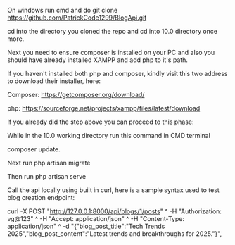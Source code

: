 On windows run cmd and do git clone https://github.com/PatrickCode1299/BlogApi.git  

cd into the directory you cloned the repo and cd into 10.0 directory once more.

Next you need to ensure composer is installed on your PC and also you should have already installed XAMPP and add php to it's path.

If you haven't installed both php and composer, kindly visit this two address to download their installer, here:

Composer: https://getcomposer.org/download/

php: https://sourceforge.net/projects/xampp/files/latest/download

If you already did the step above you can proceed to this phase:

While in the 10.0 working directory run this command in CMD terminal 

composer update.

Next run php artisan migrate

Then run php artisan serve

Call the api locally using built in curl, here is a sample syntax used to test blog creation endpoint: 

curl -X POST "http://127.0.0.1:8000/api/blogs/1/posts" ^
-H "Authorization: vg@123" ^
-H "Accept: application/json" ^
-H "Content-Type: application/json" ^
-d "{\"blog_post_title\":\"Tech Trends 2025\",\"blog_post_content\":\"Latest  trends and breakthroughs for 2025.\"}", 

